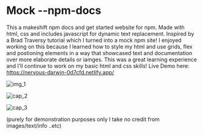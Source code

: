 # Mock --npm-docs
This a makeshift npm docs and get started website for npm.
Made with html, css and includes javascript for dynamic text replacement. 
Inspired by a Brad Traversy tutorial which I turned into a mock npm site! I enjoyed working on this because I learned how to style my html and use grids, flex and postioning elements in a way that showcased text and documentation over more elaborate details or iamges. This was a great learning experience and I'll continue to work on my basic html and css skills! 
Live Demo here: https://nervous-darwin-0d7cfd.netlify.app/


![img_1](https://user-images.githubusercontent.com/20747118/122875061-a2c50a80-d2e8-11eb-82e1-6b11580ab73a.JPG)

![cap_2](https://user-images.githubusercontent.com/20747118/122875127-b40e1700-d2e8-11eb-812c-416aa33efb21.JPG)

![cap_3](https://user-images.githubusercontent.com/20747118/122875132-b6707100-d2e8-11eb-877a-53e7ffd0ab75.JPG)


(purely for demonstration purposes only I take no credit from images/text/info ..etc)
